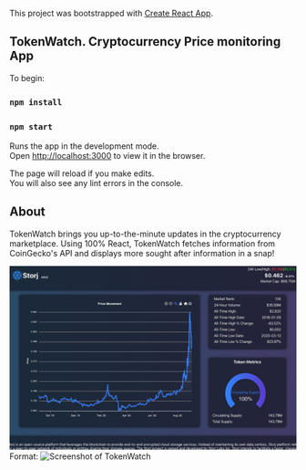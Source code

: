 This project was bootstrapped with [Create React App](https://github.com/facebook/create-react-app).

## TokenWatch. Cryptocurrency Price monitoring App

To begin:

### `npm install`
### `npm start`

Runs the app in the development mode.<br />
Open [http://localhost:3000](http://localhost:3000) to view it in the browser.

The page will reload if you make edits.<br />
You will also see any lint errors in the console.

## About

TokenWatch brings you up-to-the-minute updates in the cryptocurrency marketplace. Using 100% React, TokenWatch fetches information from CoinGecko's API and displays more sought after information in a snap!


![GitHub Logo](/src/screenshot.png)
Format: ![Screenshot of TokenWatch](url)

